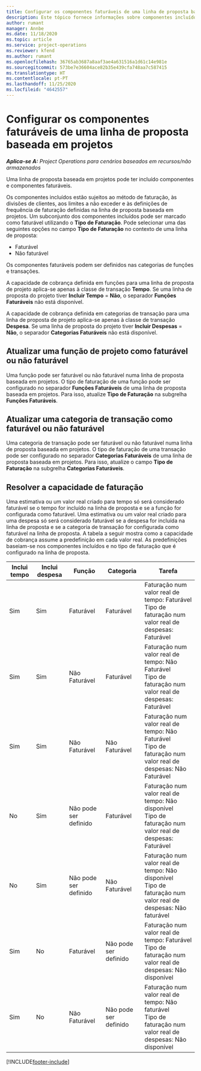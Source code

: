 ```yaml
---
title: Configurar os componentes faturáveis de uma linha de proposta baseada em projetos
description: Este tópico fornece informações sobre componentes incluídos, faturáveis e não faturáveis nas linhas de proposta baseadas em projetos.
author: rumant
manager: Annbe
ms.date: 11/18/2020
ms.topic: article
ms.service: project-operations
ms.reviewer: kfend
ms.author: rumant
ms.openlocfilehash: 36765ab3687a8aaf3ae4a631516a1d61c14e981e
ms.sourcegitcommit: 573be7e36604ace82b35e439cfa748aa7c587415
ms.translationtype: HT
ms.contentlocale: pt-PT
ms.lasthandoff: 11/25/2020
ms.locfileid: "4642557"
---
```

# <a name="configure-the-chargeable-components-of-a-project-based-quote-line"></a>Configurar os componentes faturáveis de uma linha de proposta baseada em projetos

_**Aplica-se A:** Project Operations para cenários baseados em recursos/não armazenados_

Uma linha de proposta baseada em projetos pode ter incluído componentes e componentes faturáveis.

Os componentes incluídos estão sujeitos ao método de faturação, às divisões de clientes, aos limites a não exceder e às definições de frequência de faturação definidas na linha de proposta baseada em projetos.
Um subconjunto dos componentes incluídos pode ser marcado como faturável utilizando o **Tipo de Faturação**. Pode selecionar uma das seguintes opções no campo **Tipo de Faturação** no contexto de uma linha de proposta:

   - Faturável
   - Não faturável

Os componentes faturáveis podem ser definidos nas categorias de funções e transações.

A capacidade de cobrança definida em funções para uma linha de proposta de projeto aplica-se apenas à classe de transação **Tempo**. Se uma linha de proposta do projeto tiver **Incluir Tempo** = **Não**, o separador **Funções Faturáveis** não está disponível.

A capacidade de cobrança definida em categorias de transação para uma linha de proposta de projeto aplica-se apenas à classe de transação **Despesa**. Se uma linha de proposta do projeto tiver **Incluir Despesas** = **Não**, o separador **Categorias Faturáveis** não está disponível.

## <a name="update-a-role-to-be-chargeable-or-non-chargeable"></a>Atualizar uma função de projeto como faturável ou não faturável
Uma função pode ser faturável ou não faturável numa linha de proposta baseada em projetos. O tipo de faturação de uma função pode ser configurado no separador **Funções Faturáveis** de uma linha de proposta baseada em projetos. Para isso, atualize **Tipo de Faturação** na subgrelha **Funções Faturáveis**. 

## <a name="update-a-transaction-category-to-be-chargeable-or-non-chargeable"></a>Atualizar uma categoria de transação como faturável ou não faturável
Uma categoria de transação pode ser faturável ou não faturável numa linha de proposta baseada em projetos. O tipo de faturação de uma transação pode ser configurado no separador **Categorias Faturáveis** de uma linha de proposta baseada em projetos. Para isso, atualize o campo **Tipo de Faturação** na subgrelha **Categorias Faturáveis**. 

## <a name="resolve-chargeability"></a>Resolver a capacidade de faturação

Uma estimativa ou um valor real criado para tempo só será considerado faturável se o tempo for incluído na linha de proposta e se a função for configurada como faturável.
Uma estimativa ou um valor real criado para uma despesa só será considerado faturável se a despesa for incluída na linha de proposta e se a categoria de transação for configurada como faturável na linha de proposta. A tabela a seguir mostra como a capacidade de cobrança assume a predefinição em cada valor real. As predefinições baseiam-se nos componentes incluídos e no tipo de faturação que é configurado na linha de proposta.

| Inclui tempo | Inclui despesa | Função | Categoria | Tarefa |
| --- | --- | --- | --- | --- |
| Sim | Sim | Faturável | Faturável | Faturação num valor real de tempo: Faturável </br>Tipo de faturação num valor real de despesas: Faturável |
| Sim | Sim | Não Faturável | Faturável | Faturação num valor real de tempo: Não Faturável </br>Tipo de faturação num valor real de despesas: Faturável |
| Sim | Sim | Não Faturável | Não Faturável | Faturação num valor real de tempo: Não Faturável </br>Tipo de faturação num valor real de despesas: Não Faturável |
| No | Sim | Não pode ser definido | Faturável | Faturação num valor real de tempo: Não disponível </br>Tipo de faturação num valor real de despesas: Faturável |
| No | Sim | Não pode ser definido | Não Faturável | Faturação num valor real de tempo: Não disponível </br>Tipo de faturação num valor real de despesas: Não faturável |
| Sim | No | Faturável | Não pode ser definido | Faturação num valor real de tempo: Faturável </br>Tipo de faturação num valor real de despesas: Não disponível |
| Sim | No | Não Faturável | Não pode ser definido | Faturação num valor real de tempo: Não faturável </br> Tipo de faturação num valor real de despesas: Não disponível |


[!INCLUDE[footer-include](../includes/footer-banner.md)]